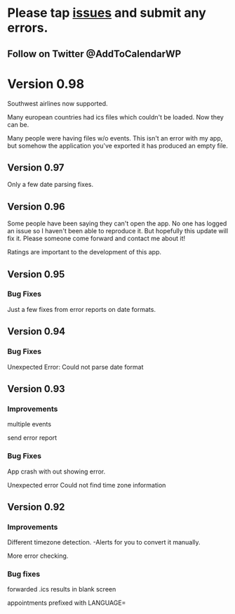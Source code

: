 # Please tap [issues](http://code.google.com/p/add-to-calendar/issues/list) and submit any errors. #

## Follow on Twitter @AddToCalendarWP ##

# Version 0.98 #

Southwest airlines now supported.

Many european countries had ics files which couldn't be loaded.  Now they can be.

Many people were having files w/o events.  This isn't an error with my app, but somehow the application you've exported it has produced an empty file.

## Version 0.97 ##

Only a few date parsing fixes.

## Version 0.96 ##

Some people have been saying they can't open the app.  No one has logged an issue so I haven't been able to reproduce it.  But hopefully this update will fix it.  Please someone come forward and contact me about it!

Ratings are important to the development of this app.

## Version 0.95 ##

### Bug Fixes ###

Just a few fixes from error reports on date formats.

## Version 0.94 ##

### Bug Fixes ###

Unexpected Error: Could not parse date format


## Version 0.93 ##

### Improvements ###

multiple events

send error report

### Bug Fixes ###

App crash with out showing error.

Unexpected error Could not find time zone information


## Version 0.92 ##

### Improvements ###

Different timezone detection. -Alerts for you to convert it manually.

More error checking.

### Bug fixes ###

forwarded .ics results in blank screen

appointments prefixed with LANGUAGE=
